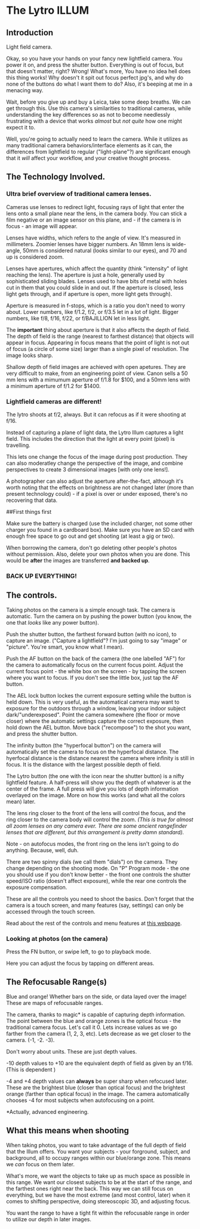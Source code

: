 # The Lytro ILLUM

## Introduction 

Light field camera.

Okay, so you have your hands on your fancy new lightfield camera. You power it on, and press the shutter button. Everything is out of focus, but that doesn't matter, right? Wrong! What's more, You have no idea hell does this thing works! Why doesn't it spit out focus perfect jpg's, and why do none of the buttons do what I want them to do? Also, it's beeping at me in a menacing way. 

Wait, before you give up and buy a Leica, take some deep breaths. We can get through this. Use this camera's similarities to traditional cameras, while understanding the key differences so as not to become needlessly frustrating with a device that works *almost* but *not quite* how one might expect it to.

Well, you're going to actually need to learn the camera. While it utilizes as many traditional camera behaviors/interface elements as it can, the differences from lightfield to regular ("light-plane"?) are significant enough that it *will* affect your workflow, and your creative thought process.

## The Technology Involved.

### Ultra brief overview of traditional camera lenses. 

Cameras use lenses to redirect light, focusing rays of light that enter the lens onto a small plane near the lens, in the camera body. You can stick a film negative or an image sensor on this plane, and - if the camera is in focus - an image will appear.

Lenses have widths, which refers to the angle of view. It's measured in millimeters. Zoomier lenses have bigger numbers. An 18mm lens is wide-angle, 50mm is considered natural (looks similar to our eyes), and 70 and up is considered zoom. 

Lenses have apertures, which affect the quantity (think "intensity" of light reaching the lens). The aperture is just a hole, generally used by sophisticated sliding blades. Lenses used to have bits of metal with holes cut in them that you could slide in and out. If the aperture is closed, less light gets through, and if aperture is open, more light gets through).

Aperture is measured in f-stops, which is a ratio you don't need to worry about. Lower numbers, like f/1.2, f/2, or f/3.5 let in a lot of light. Bigger numbers, like f/8, f/16, f/22, or f/BAJILLION let in less light.

The **important** thing about aperture is that it also affects the depth of field. The depth of field is the range (nearest to farthest distance) that objects will appear in focus. Appearing in focus means that the point of light is not out of focus (a circle of some size) larger than a single pixel of resolution. The image looks sharp.

Shallow depth of field images are achieved with open apetures. They are very difficult to make, from an engineering point of view. Canon sells a 50 mm lens with a mimumum aperture of f/1.8 for $100, and a 50mm lens with a minimum aperture of f/1.2 for $1400.

### Lightfield cameras are different!

The lytro shoots at f/2, always. But it can refocus as if it were shooting at f/16.

Instead of capturing a plane of light data, the Lytro Illum captures a light field. This includes the direction that the light at every point (pixel) is travelling. 

This lets one change the focus of the image during post production. They can also moderatley change the perspective of the image, and combine perspectives to create 3 dimensional images [with only one lens!].

A photographer can also adjust the aperture after-the-fact, although it's worth noting that the effects on brightness are not changed later (more than present technology could) - if a pixel is over or under exposed, there's no recovering that data. 

##First things first

Make sure the battery is charged (use the included charger, not some other charger you found in a cardboard box). Make sure you have an SD card with enough free space to go out and get shooting (at least a gig or two). 

When borrowing the camera, don't go deleting other people's photos without permission. Also, delete your own photos when you are done. This would be **after** the images are transferred **and backed up**.

### BACK UP EVERYTHING! 

## The controls.
Taking photos on the camera is a simple enough task. The camera is automatic. Turn the camera on by pushing the power button (you know, the one that *looks* like any power button).

Push the shutter button, the farthest forward button (with no icon), to capture an image. ("Capture a lightfield"? I'm just going to say "image" or "picture". You're smart, you know what I mean). 

Push the AF button on the back of the camera (the one labelled "AF") for the camera to automatically focus on the current focus point. Adjust the current focus point - the white box on the screen - by tapping the screen where you want to focus. If you don't see the little box, just tap the AF button.

The AEL lock button lockes the current exposure setting while the button is held down. This is very useful, as the automatical camera may want to exposure for the outdoors through a window, leaving your indoor subject dark/"underexposed". Point the camera somewhere (the floor or move closer) where the automatic settings capture the correct exposure, then hold down the AEL button. Move back ("recompose") to the shot you want, and press the shutter button.

The infinity button (the "hyperfocal button") on the camera will automatically set the camera to focus on the hyperfocal distance. The hyerfocal distance is the distance nearest the camera where infinity is still in focus. It is the distance with the largest possible depth of field.

The Lytro button (the one with the icon near the shutter button) is a nifty lightfield feature. A half-press will show you the depth of whatever is at the center of the frame. A full press will give you lots of depth information overlayed on the image. More on how this works (and what all the colors mean) later.

The lens ring closer to the front of the lens will control the focus, and the ring closer to the camera body will control the zoom. *(This is true for almost all zoom lenses on any camera ever. There are some ancient rangefinder lenses that are different, but this arrangement is pretty damn standard).*

Note - on autofocus modes, the front ring on the lens isn't going to do anything. Because, well, duh. 

There are two spinny dials (we call them "dials") on the camera. They change depending on the shooting mode. On "P" Program mode - the one you should use if you don't know better - the front one controls the shutter speed/ISO ratio (doesn't affect exposure), while the rear one controls the exposure compensation.

These are all the controls you need to shoot the basics. Don't forget that the camera is a touch screen, and many features (say, settings) can only be accessed through the touch screen. 

Read about the rest of the controls and menu features at [this webpage](http://manuals.lytro.com/illum/capture-mode/).


### Looking at photos (on the camera)

Press the FN button, or swipe left, to go to playback mode.

Here you can adjust the focus by tapping on different areas.

## The Refocusable Range(s)

Blue and orange! Whether bars on the side, or data layed over the image! These are maps of refocusable ranges. 

The camera, thanks to magic* is capable of capturing depth information. The point between the blue and orange zones is the optical focus - the traditional camera focus. Let's call it 0. Lets increase values as we go farther from the camera (1, 2, 3, etc). Lets decrease as we get closer to the camera. (-1, -2. -3).

Don't worry about units. These are just depth values.

-10 depth values to +10 are the equivalent depth of field as given by an f/16. (This is dependent )

-4 and +4 depth values can **always** be super sharp when refocused later. These are the brightest blue (closer than optical focus) and the brightest orange (farther than optical focus) in the image. The camera automatically chooses -4 for most subjects when autofocusing on a point. 

*Actually, advanced engineering.

## What this means when shooting

When taking photos, you want to take advantage of the full depth of field that the Illum offers. You want your subjects - your forground, subject, and background, all to occupy ranges within our blue/orange zone. This means we *can* focus on them later.

What's more, we want the objects to take up as much space as possible in this range. We want our closest subjects to be at the start of the range, and the farthest ones right near the back. This way we can still focus on everything, but we have the most extreme (and most control, later) when it comes to shifting perspective, doing stereoscopic 3D, and adjusting focus. 

You want the range to have a tight fit within the refocusable range in order to utilize our depth in later images.

